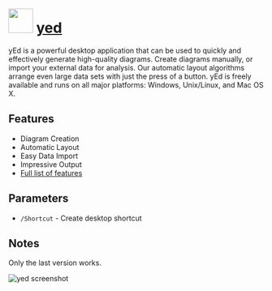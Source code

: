 # <img src="https://cdn.rawgit.com/majkinetor/chocolatey/master/yed/icon.png" width="48" height="48"/> [yed](https://chocolatey.org/packages/yed)

yEd is a powerful desktop application that can be used to quickly and effectively generate high-quality diagrams. Create diagrams manually, or import your external data for analysis. Our automatic layout algorithms arrange even large data sets with just the press of a button. yEd is freely available and runs on all major platforms: Windows, Unix/Linux, and Mac OS X.

## Features

- Diagram Creation
- Automatic Layout
- Easy Data Import
- Impressive Output
- [Full list of features](https://www.yworks.com/products/yed/applicationfeatures)

## Parameters

- `/Shortcut` - Create desktop shortcut

## Notes

Only the last version works.

![yed screenshot](https://cdn.rawgit.com/majkinetor/chocolatey/master/yed/screenshot.png)

